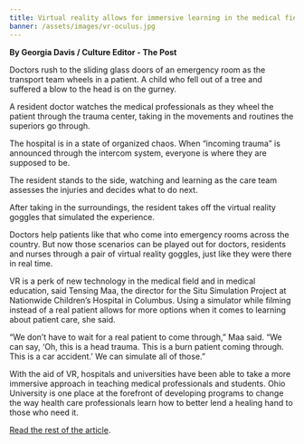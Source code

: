 ```yaml
---
title: Virtual reality allows for immersive learning in the medical field
banner: /assets/images/vr-oculus.jpg
---
```


**By Georgia Davis / Culture Editor - The Post**

Doctors rush to the sliding glass doors of an emergency room as the transport team wheels in a patient. A child who fell out of a tree and suffered a blow to the head is on the gurney.

A resident doctor watches the medical professionals as they wheel the patient through the trauma center, taking in the movements and routines the superiors go through.

The hospital is in a state of organized chaos. When “incoming trauma” is announced through the intercom system, everyone is where they are supposed to be.

The resident stands to the side, watching and learning as the care team assesses the injuries and decides what to do next.

After taking in the surroundings, the resident takes off the virtual reality goggles that simulated the experience.

Doctors help patients like that who come into emergency rooms across the country. But now those scenarios can be played out for doctors, residents and nurses through a pair of virtual reality goggles, just like they were there in real time.

VR is a perk of new technology in the medical field and in medical education, said Tensing Maa, the director for the Situ Simulation Project at Nationwide Children’s Hospital in Columbus. Using a simulator while filming instead of a real patient allows for more options when it comes to learning about patient care, she said.

“We don’t have to wait for a real patient to come through,” Maa said. “We can say, ‘Oh, this is a head trauma. This is a burn patient coming through. This is a car accident.’ We can simulate all of those.”

With the aid of VR, hospitals and universities have been able to take a more immersive approach in teaching medical professionals and students. Ohio University is one place at the forefront of developing programs to change the way health care professionals learn how to better lend a healing hand to those who need it.

[Read the rest of the article](http://projects.thepostathens.com/SpecialProjects/the-virtual-healer/).
